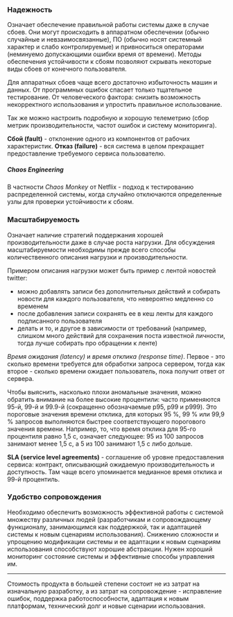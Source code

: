 ### Надежность
Означает обеспечение правильной работы системы даже в случае сбоев. Они могут происходить в аппаратном обеспечении (обычно случайные и невзаимосвязанные), ПО (обычно носят системный характер и слабо контролируемые) и привноситься операторами (неминуемо допускающими ошибки время от времени). Методы обеспечения устойчивости к сбоям позволяют скрывать некоторые виды сбоев от конечного пользователя.

Для аппаратных сбоев чаще всего достаточно избыточность машин и данных.
От программных ошибок спасает только тщательное тестирование.
От человеческого фактора: снизить возможность некорректного использования и упростить правильное использование.

Так же можно настроить подробную и хорошую телеметрию (сбор метрик производительности, частот ошибок и систему мониторинга).

**Сбой (fault)** - отклонение одного из компонентов от рабочих характеристик.
**Отказ (failure)** - вся система в целом прекращает предоставление требуемого сервиса пользователю.
##### Chaos Engineering
В частности *Chaos Monkey* от Netflix - подход к тестированию распределенной системы, когда случайно отключаются определенные узлы для проверки устойчивости к сбоям.
### Масштабируемость
Означает наличие стратегий поддержания хорошей производительности даже в случае роста нагрузки. Для обсуждения масштабируемости необходимы прежде всего способы количественного описания нагрузки и производительности.

Примером описания нагрузки может быть пример с лентой новостей twitter:
- можно добавлять записи без дополнительных действий и собирать новости для каждого пользователя, что невероятно медленно со временем
- после добавления записи сохранять ее в кеш ленты для каждого подписанного пользователя
- делать и то, и другое в зависимости от требований (например, слишком много действий для сохранения поста известной личности, тогда лучше собирать про обращении к ленте)

*Время ожидания (latency)* и *время отклика (response time)*. Первое - это сколько времени требуется для обработки запроса сервером, тогда как второе - сколько времени ожидает пользователь, пока получит ответ от сервера.

Чтобы выяснить, насколько плохи аномальные значения, можно обратить внимание на более высокие процентили: часто применяются 95-й, 99-й и 99.9-й (сокращенно обозначаемые p95, p99 и p999). Это пороговые значения времени отклика, для которых 95 %, 99 % или 99,9 % запросов выполняются быстрее соответствующего порогового значения времени. Например, то, что время отклика для 95-го процентиля равно 1,5 с, означает следующее: 95 из 100 запросов занимают менее 1,5 с, а 5 из 100 занимают 1,5 с либо дольше.

**SLA (service level agreements)** - соглашение об уровне предоставления сервиса: контракт, описывающий ожидаемую производительность и доступность. Там чаще всего упоминается медианное время отклика и 99-й процентиль.
### Удобство сопровождения
Необходимо обеспечить возможность эффективной работы с системой множеству различных людей (разработчикам и сопровождающему функционалу, занимающимся как поддержкой, так и адаптацией системы к новым сценариям использования).
Снижению сложности и упрощению модификации системы и ее адаптации к новым сценариям использования способствуют хорошие абстракции.
Нужен хороший мониторинг состояние системы и эффективные способы управления им.
***
Стоимость продукта в большей степени состоит не из затрат на изначальную разработку, а из затрат на сопровождение - исправление ошибок, поддержка работоспособности, адаптация к новым платформам, технический долг и новые сценарии использования.